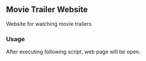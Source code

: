 ## Movie Trailer Website
  Website for watching movie trailers

### Usage
  After executing following script, web page will be open.
  
  

